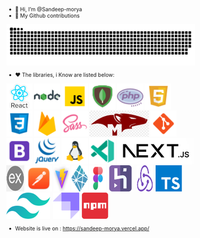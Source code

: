 - 👋 Hi, I’m @Sandeep-morya
- 📃 My Github contributions
 <img src="https://github.com/Sandeep-morya/Sandeep-morya/blob/main/public/plante.svg" alt="contributions" />

- ❤️ The libraries, i Know are listed below:

[<img src="public/logos/react.png" alt="React"  height="70px" />](#)
[<img src="public/logos/node.png" alt="Node"  height="70px" />](#)
[<img src="public/logos/javascript.png" alt="Javascript"  height="70px" />](#)
[<img src="public/logos/mongo.png" alt="MongoDB"  height="70px" />](#)
[<img src="public/logos/php.png" alt="PHP"  height="70px" />](#)
[<img src="public/logos/html.png" alt="HTML"  height="70px" />](#)
[<img src="public/logos/css.png" alt="CSS"  height="70px" />](#)
[<img src="public/logos/firebase.png" alt="Firebase"  height="70px" />](#)
[<img src="public/logos/sass.png" alt="Sass"  height="70px" />](#)
[<img src="public/logos/mongoose.png" alt="Mongoose"  height="70px" />](#)
[<img src="public/logos/git.png" alt="Git"  height="70px" />](#)
[<img src="public/logos/bootstrap.png" alt="Bootstrap"  height="70px" />](#)
[<img src="public/logos/jquery.png" alt="jQuery"  height="70px" />](#)
[<img src="public/logos/linux.png" alt="Linux"  height="70px" />](#)
[<img src="public/logos/vscode.png" alt="VSCode"  height="70px" />](#)
[<img src="public/logos/next.png" alt="Next_JS"  height="70px" />](#)
[<img src="public/logos/express.png" width="48px" alt="Express"  height="70px" />](#)
[<img src="public/logos/postman.png" alt="Postman"  height="70px" />](#)
[<img src="public/logos/vite.png" width="44px" alt="Vite"  height="70px" />](#)
[<img src="public/logos/netlify.png" width="44px" alt="Netlify"  height="70px" />](#)
[<img src="public/logos/figma.png" width="44px"  height="70px" />](#)
[<img src="public/logos/heroku.png"  alt="Heroku" height="70px" />](#)&nbsp;
[<img src="public/logos/redux.png" width="44px" alt="Redux" height="70px" />](#)&nbsp;
[<img src="public/logos/typescript.png"  alt="Typescript" height="70px" />](#)&nbsp;
[<img src="public/logos/tailwind.png" alt="Tailwind" height="70px" />](#)&nbsp;
[<img src="public/logos/strapi.png"  alt="Strapi" height="70px" />](#)&nbsp;
[<img src="public/logos/npm.png"  alt="NPM" height="70px" />](#)&nbsp;

- Website is live on : https://sandeep-morya.vercel.app/
